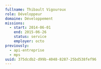 ```yaml
---
fullname: Thibault Vigouroux
role: Développeur
domaine: Développement
missions:
  - start: 2014-06-01
    end: 2015-06-26
    status: service
    employer: octo
previously:
  - api-entreprise
  - mps
uuid: 375dcdb2-d99b-4048-8287-25bd538fef96
---
```

